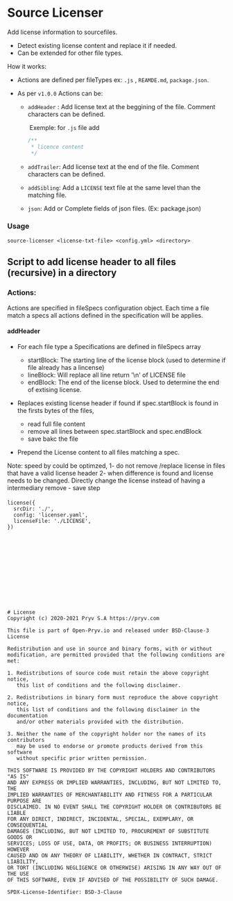 # Source Licenser

Add license information to sourcefiles. 

- Detect existing license content and replace it if needed.
- Can be extended for other file types. 

How it works:

- Actions are defined per fileTypes ex: `.js` , `REAMDE.md`, `package.json`. 

- As per `v1.0.0` Actions can be: 

  - `addHeader` :  Add license text at the beggining of the file. Comment characters can be defined.

    ​	Exemple: for `.js` file add

    ```javascript
    /**
     * licence content
     */
    ```

  - `addTrailer`: Add license text at the end of the file. Comment characters can be defined.

  - `addSibling`: Add a `LICENSE` text file at the same level than the matching file.

  - `json`: Add or Complete fields of json files. (Ex: package.json)

### Usage

`source-licenser <license-txt-file> <config.yml> <directory> `



## Script to add license header to all files (recursive) in a directory



### Actions:

Actions are specified in fileSpecs configuration object. Each time a file match a specs all actions defined in the specification will be applies. 

#### addHeader

- For each file type a Specifications are defined in fileSpecs array
   - startBlock: The starting line of the license block (used to determine 
     if file already has a lincense)
   - lineBlock: Will replace all line return '\n' of LICENSE file  
   - endBlock: The end of the license block. Used to determine the end 
      of extising license.

- Replaces existing license header if found
  if spec.startBlock is found in the firsts bytes of the files, 
   - read full file content  
   - remove all lines between spec.startBlock and spec.endBlock
   - save bakc the file

- Prepend the License content to all files matching a spec.

Note: speed by could be optimzed, 
 1- do not remove /replace license in files that have a valid license header
 2- when difference is found and license needs to be changed. Directly
   change the license instead of having a intermediary remove - save step

#### 

```
license({
  srcDir: './',
  config: 'licenser.yaml',
  licenseFile: './LICENSE',
})













# License
Copyright (c) 2020-2021 Pryv S.A https://pryv.com

This file is part of Open-Pryv.io and released under BSD-Clause-3 License

Redistribution and use in source and binary forms, with or without 
modification, are permitted provided that the following conditions are met:

1. Redistributions of source code must retain the above copyright notice, 
   this list of conditions and the following disclaimer.

2. Redistributions in binary form must reproduce the above copyright notice, 
   this list of conditions and the following disclaimer in the documentation 
   and/or other materials provided with the distribution.

3. Neither the name of the copyright holder nor the names of its contributors 
   may be used to endorse or promote products derived from this software 
   without specific prior written permission.

THIS SOFTWARE IS PROVIDED BY THE COPYRIGHT HOLDERS AND CONTRIBUTORS "AS IS" 
AND ANY EXPRESS OR IMPLIED WARRANTIES, INCLUDING, BUT NOT LIMITED TO, THE 
IMPLIED WARRANTIES OF MERCHANTABILITY AND FITNESS FOR A PARTICULAR PURPOSE ARE 
DISCLAIMED. IN NO EVENT SHALL THE COPYRIGHT HOLDER OR CONTRIBUTORS BE LIABLE 
FOR ANY DIRECT, INDIRECT, INCIDENTAL, SPECIAL, EXEMPLARY, OR CONSEQUENTIAL 
DAMAGES (INCLUDING, BUT NOT LIMITED TO, PROCUREMENT OF SUBSTITUTE GOODS OR 
SERVICES; LOSS OF USE, DATA, OR PROFITS; OR BUSINESS INTERRUPTION) HOWEVER 
CAUSED AND ON ANY THEORY OF LIABILITY, WHETHER IN CONTRACT, STRICT LIABILITY, 
OR TORT (INCLUDING NEGLIGENCE OR OTHERWISE) ARISING IN ANY WAY OUT OF THE USE 
OF THIS SOFTWARE, EVEN IF ADVISED OF THE POSSIBILITY OF SUCH DAMAGE.

SPDX-License-Identifier: BSD-3-Clause
